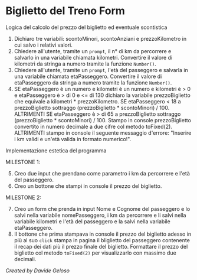 # Biglietto del Treno Form

Logica del calcolo del prezzo del biglietto ed eventuale scontistica

1. Dichiaro tre variabili: scontoMinori, scontoAnziani e prezzoKilometro in cui salvo i relativi valori.
2. Chiedere all'utente, tramite un `prompt`, il n° di km da percorrere e salvarlo in una variabile chiamata kilometri. Convertire il valore di kilometri da stringa a numero tramite la funzione `Number()`.
3. Chiedere all'utente, tramite un `prompt`, l'età del passeggero e salvarla in una variabile chiamata etaPasseggero. Convertire il valore di etaPasseggero da stringa a numero tramite la funzione `Number()`.
4. SE etaPasseggero è un numero e kilometri è un numero e kilometri è > 0 e etaPasseggero è > di 0 e <= di 130 dichiaro la variabile prezzoBiglietto che equivale a kilometri \* prezzoKilometro. SE etaPasseggero < 18 a prezzoBiglietto sottraggo (prezzoBiglietto \* scontoMinori) / 100. ALTRIMENTI SE etaPasseggero è > di 65 a prezzoBiglietto sottraggo (prezzoBiglietto \* scontoMinori) / 100. Stampo in console prezzoBiglietto convertito in numero decimale a due cifre col metodo toFixed(2). ALTRIMENTI stampo in console il seguente messaggio d'errore: "Inserire i km validi e un'età valida in formato numerico!".

Implementazione estetica del programma

MILESTONE 1:

5. Creo due input che prendano come parametro i km da percorrere e l'età del passeggero.
6. Creo un bottone che stampi in console il prezzo del biglietto.

MILESTONE 2:

7. Creo un form che prenda in input Nome e Cognome del passeggero e lo salvi nella variabile nomePasseggero, i km da percorrere e li salvi nella variabile kilometri e l'età del passeggero e la salvi nella variabile etaPasseggero.
8. Il bottone che prima stampava in console il prezzo del biglietto adesso in più al suo `click` stampa in pagina il bliglietto del passeggero contenente il recap dei dati più il prezzo finale del biglietto. Formattare il prezzo del biglietto col metodo `toFixed(2)` per visualizzarlo con massimo due decimali.

_Created by Davide Geloso_

